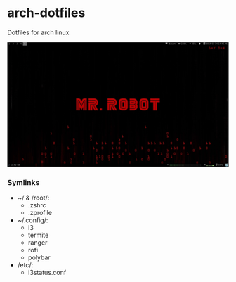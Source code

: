 # arch-dotfiles
Dotfiles for arch linux 

![Screenshot](https://raw.githubusercontent.com/planeer/arch-dotfiles/master/screenshots/screenshot.jpg)

### Symlinks
* ~/ & /root/:
    * .zshrc
    * .zprofile
* ~/.config/:
    * i3
    * termite
    * ranger
    * rofi
    * polybar
* /etc/:
    * i3status.conf
